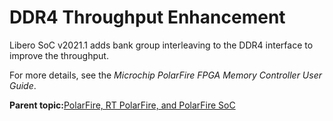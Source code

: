 # DDR4 Throughput Enhancement

Libero SoC v2021.1 adds bank group interleaving to the DDR4 interface to improve the throughput.

For more details, see the *Microchip PolarFire FPGA Memory Controller User Guide*.

**Parent topic:**[PolarFire, RT PolarFire, and PolarFire SoC](GUID-0DF426A6-97DD-4626-83B9-A155BAC489D8.md)

